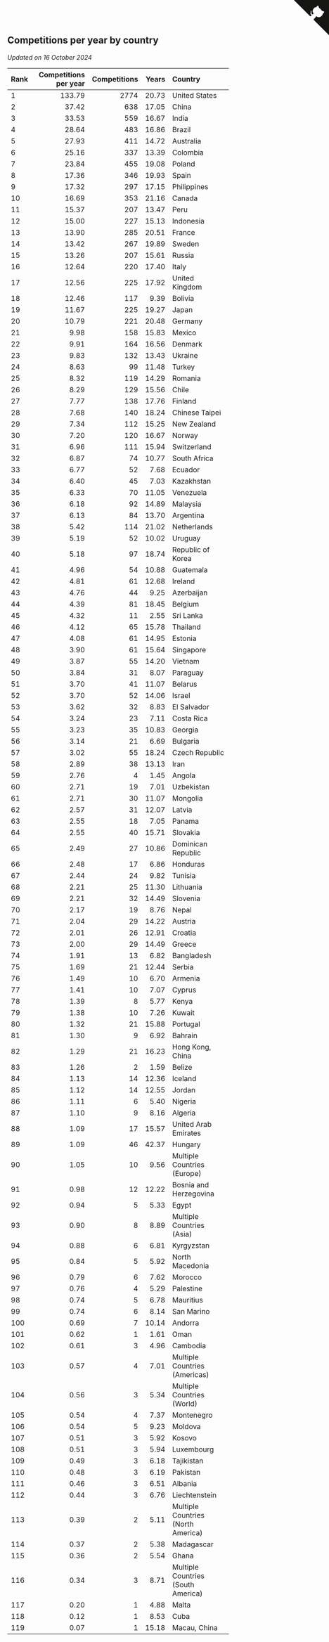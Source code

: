 ## Competitions per year by country

*Updated on 16 October 2024*

| Rank | Competitions per year | Competitions | Years | Country |
| :--- | ---: | ---: | ---: | :--- |
| 1 | 133.79 | 2774 | 20.73 | United States |
| 2 | 37.42 | 638 | 17.05 | China |
| 3 | 33.53 | 559 | 16.67 | India |
| 4 | 28.64 | 483 | 16.86 | Brazil |
| 5 | 27.93 | 411 | 14.72 | Australia |
| 6 | 25.16 | 337 | 13.39 | Colombia |
| 7 | 23.84 | 455 | 19.08 | Poland |
| 8 | 17.36 | 346 | 19.93 | Spain |
| 9 | 17.32 | 297 | 17.15 | Philippines |
| 10 | 16.69 | 353 | 21.16 | Canada |
| 11 | 15.37 | 207 | 13.47 | Peru |
| 12 | 15.00 | 227 | 15.13 | Indonesia |
| 13 | 13.90 | 285 | 20.51 | France |
| 14 | 13.42 | 267 | 19.89 | Sweden |
| 15 | 13.26 | 207 | 15.61 | Russia |
| 16 | 12.64 | 220 | 17.40 | Italy |
| 17 | 12.56 | 225 | 17.92 | United Kingdom |
| 18 | 12.46 | 117 | 9.39 | Bolivia |
| 19 | 11.67 | 225 | 19.27 | Japan |
| 20 | 10.79 | 221 | 20.48 | Germany |
| 21 | 9.98 | 158 | 15.83 | Mexico |
| 22 | 9.91 | 164 | 16.56 | Denmark |
| 23 | 9.83 | 132 | 13.43 | Ukraine |
| 24 | 8.63 | 99 | 11.48 | Turkey |
| 25 | 8.32 | 119 | 14.29 | Romania |
| 26 | 8.29 | 129 | 15.56 | Chile |
| 27 | 7.77 | 138 | 17.76 | Finland |
| 28 | 7.68 | 140 | 18.24 | Chinese Taipei |
| 29 | 7.34 | 112 | 15.25 | New Zealand |
| 30 | 7.20 | 120 | 16.67 | Norway |
| 31 | 6.96 | 111 | 15.94 | Switzerland |
| 32 | 6.87 | 74 | 10.77 | South Africa |
| 33 | 6.77 | 52 | 7.68 | Ecuador |
| 34 | 6.40 | 45 | 7.03 | Kazakhstan |
| 35 | 6.33 | 70 | 11.05 | Venezuela |
| 36 | 6.18 | 92 | 14.89 | Malaysia |
| 37 | 6.13 | 84 | 13.70 | Argentina |
| 38 | 5.42 | 114 | 21.02 | Netherlands |
| 39 | 5.19 | 52 | 10.02 | Uruguay |
| 40 | 5.18 | 97 | 18.74 | Republic of Korea |
| 41 | 4.96 | 54 | 10.88 | Guatemala |
| 42 | 4.81 | 61 | 12.68 | Ireland |
| 43 | 4.76 | 44 | 9.25 | Azerbaijan |
| 44 | 4.39 | 81 | 18.45 | Belgium |
| 45 | 4.32 | 11 | 2.55 | Sri Lanka |
| 46 | 4.12 | 65 | 15.78 | Thailand |
| 47 | 4.08 | 61 | 14.95 | Estonia |
| 48 | 3.90 | 61 | 15.64 | Singapore |
| 49 | 3.87 | 55 | 14.20 | Vietnam |
| 50 | 3.84 | 31 | 8.07 | Paraguay |
| 51 | 3.70 | 41 | 11.07 | Belarus |
| 52 | 3.70 | 52 | 14.06 | Israel |
| 53 | 3.62 | 32 | 8.83 | El Salvador |
| 54 | 3.24 | 23 | 7.11 | Costa Rica |
| 55 | 3.23 | 35 | 10.83 | Georgia |
| 56 | 3.14 | 21 | 6.69 | Bulgaria |
| 57 | 3.02 | 55 | 18.24 | Czech Republic |
| 58 | 2.89 | 38 | 13.13 | Iran |
| 59 | 2.76 | 4 | 1.45 | Angola |
| 60 | 2.71 | 19 | 7.01 | Uzbekistan |
| 61 | 2.71 | 30 | 11.07 | Mongolia |
| 62 | 2.57 | 31 | 12.07 | Latvia |
| 63 | 2.55 | 18 | 7.05 | Panama |
| 64 | 2.55 | 40 | 15.71 | Slovakia |
| 65 | 2.49 | 27 | 10.86 | Dominican Republic |
| 66 | 2.48 | 17 | 6.86 | Honduras |
| 67 | 2.44 | 24 | 9.82 | Tunisia |
| 68 | 2.21 | 25 | 11.30 | Lithuania |
| 69 | 2.21 | 32 | 14.49 | Slovenia |
| 70 | 2.17 | 19 | 8.76 | Nepal |
| 71 | 2.04 | 29 | 14.22 | Austria |
| 72 | 2.01 | 26 | 12.91 | Croatia |
| 73 | 2.00 | 29 | 14.49 | Greece |
| 74 | 1.91 | 13 | 6.82 | Bangladesh |
| 75 | 1.69 | 21 | 12.44 | Serbia |
| 76 | 1.49 | 10 | 6.70 | Armenia |
| 77 | 1.41 | 10 | 7.07 | Cyprus |
| 78 | 1.39 | 8 | 5.77 | Kenya |
| 79 | 1.38 | 10 | 7.26 | Kuwait |
| 80 | 1.32 | 21 | 15.88 | Portugal |
| 81 | 1.30 | 9 | 6.92 | Bahrain |
| 82 | 1.29 | 21 | 16.23 | Hong Kong, China |
| 83 | 1.26 | 2 | 1.59 | Belize |
| 84 | 1.13 | 14 | 12.36 | Iceland |
| 85 | 1.12 | 14 | 12.55 | Jordan |
| 86 | 1.11 | 6 | 5.40 | Nigeria |
| 87 | 1.10 | 9 | 8.16 | Algeria |
| 88 | 1.09 | 17 | 15.57 | United Arab Emirates |
| 89 | 1.09 | 46 | 42.37 | Hungary |
| 90 | 1.05 | 10 | 9.56 | Multiple Countries (Europe) |
| 91 | 0.98 | 12 | 12.22 | Bosnia and Herzegovina |
| 92 | 0.94 | 5 | 5.33 | Egypt |
| 93 | 0.90 | 8 | 8.89 | Multiple Countries (Asia) |
| 94 | 0.88 | 6 | 6.81 | Kyrgyzstan |
| 95 | 0.84 | 5 | 5.92 | North Macedonia |
| 96 | 0.79 | 6 | 7.62 | Morocco |
| 97 | 0.76 | 4 | 5.29 | Palestine |
| 98 | 0.74 | 5 | 6.78 | Mauritius |
| 99 | 0.74 | 6 | 8.14 | San Marino |
| 100 | 0.69 | 7 | 10.14 | Andorra |
| 101 | 0.62 | 1 | 1.61 | Oman |
| 102 | 0.61 | 3 | 4.96 | Cambodia |
| 103 | 0.57 | 4 | 7.01 | Multiple Countries (Americas) |
| 104 | 0.56 | 3 | 5.34 | Multiple Countries (World) |
| 105 | 0.54 | 4 | 7.37 | Montenegro |
| 106 | 0.54 | 5 | 9.23 | Moldova |
| 107 | 0.51 | 3 | 5.92 | Kosovo |
| 108 | 0.51 | 3 | 5.94 | Luxembourg |
| 109 | 0.49 | 3 | 6.18 | Tajikistan |
| 110 | 0.48 | 3 | 6.19 | Pakistan |
| 111 | 0.46 | 3 | 6.51 | Albania |
| 112 | 0.44 | 3 | 6.76 | Liechtenstein |
| 113 | 0.39 | 2 | 5.11 | Multiple Countries (North America) |
| 114 | 0.37 | 2 | 5.38 | Madagascar |
| 115 | 0.36 | 2 | 5.54 | Ghana |
| 116 | 0.34 | 3 | 8.71 | Multiple Countries (South America) |
| 117 | 0.20 | 1 | 4.88 | Malta |
| 118 | 0.12 | 1 | 8.53 | Cuba |
| 119 | 0.07 | 1 | 15.18 | Macau, China |


<a href="https://github.com/JustinTimeCuber/wca_statistics" class="github-corner" aria-label="View source on Github"><svg width="80" height="80" viewBox="0 0 250 250" style="fill:#151513; color:#fff; position: absolute; top: 0; border: 0; right: 0;" aria-hidden="true"><path d="M0,0 L115,115 L130,115 L142,142 L250,250 L250,0 Z"></path><path d="M128.3,109.0 C113.8,99.7 119.0,89.6 119.0,89.6 C122.0,82.7 120.5,78.6 120.5,78.6 C119.2,72.0 123.4,76.3 123.4,76.3 C127.3,80.9 125.5,87.3 125.5,87.3 C122.9,97.6 130.6,101.9 134.4,103.2" fill="currentColor" style="transform-origin: 130px 106px;" class="octo-arm"></path><path d="M115.0,115.0 C114.9,115.1 118.7,116.5 119.8,115.4 L133.7,101.6 C136.9,99.2 139.9,98.4 142.2,98.6 C133.8,88.0 127.5,74.4 143.8,58.0 C148.5,53.4 154.0,51.2 159.7,51.0 C160.3,49.4 163.2,43.6 171.4,40.1 C171.4,40.1 176.1,42.5 178.8,56.2 C183.1,58.6 187.2,61.8 190.9,65.4 C194.5,69.0 197.7,73.2 200.1,77.6 C213.8,80.2 216.3,84.9 216.3,84.9 C212.7,93.1 206.9,96.0 205.4,96.6 C205.1,102.4 203.0,107.8 198.3,112.5 C181.9,128.9 168.3,122.5 157.7,114.1 C157.9,116.9 156.7,120.9 152.7,124.9 L141.0,136.5 C139.8,137.7 141.6,141.9 141.8,141.8 Z" fill="currentColor" class="octo-body"></path></svg></a><style>.github-corner:hover .octo-arm{animation:octocat-wave 560ms ease-in-out}@keyframes octocat-wave{0%,100%{transform:rotate(0)}20%,60%{transform:rotate(-25deg)}40%,80%{transform:rotate(10deg)}}@media (max-width:500px){.github-corner:hover .octo-arm{animation:none}.github-corner .octo-arm{animation:octocat-wave 560ms ease-in-out}}</style>
